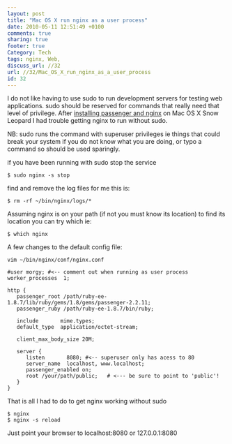 ```yaml
---
layout: post
title: "Mac OS X run nginx as a user process"
date: 2010-05-11 12:51:49 +0100 
comments: true
sharing: true
footer: true
Category: Tech
tags: nginx, Web,
discuss_url: //32
url: //32/Mac_OS_X_run_nginx_as_a_user_process
id: 32
---
```

I do not like having to use sudo to run development servers for testing web applications. sudo should be reserved for commands that really need that level of privilege. After [installing passenger and nginx][passenger] on Mac OS X Snow Leopard I had trouble getting nginx to run without sudo.

NB: sudo runs the command with superuser privileges ie things that could break your system if you do not know what you are doing, or typo a command so should be used sparingly.

if you have been running with sudo stop the service

    $ sudo nginx -s stop

find and remove the log files for me this is:

    $ rm -rf ~/bin/nginx/logs/*

Assuming nginx is on your path (if not you must know its location) to find its location you can try which ie:

    $ which nginx

A few changes to the default config file:

    vim ~/bin/nginx/conf/nginx.conf

    #user morgy; #<-- comment out when running as user process
    worker_processes  1;

    http {
       passenger_root /path/ruby-ee-1.8.7/lib/ruby/gems/1.8/gems/passenger-2.2.11;
       passenger_ruby /path/ruby-ee-1.8.7/bin/ruby;

       include       mime.types;
       default_type  application/octet-stream;
    
       client_max_body_size 20M;

       server {
          listen       8080; #<-- superuser only has acess to 80
          server_name  localhost, www.localhost;
          passenger_enabled on;
          root /your/path/public;   # <--- be sure to point to 'public'!
       }
    }


That is all I had to do to get nginx working without sudo
    
    $ nginx
    $ nginx -s reload

Just point your browser to localhost:8080 or 127.0.0.1:8080 

[passenger]: http://amaras-tech.co.uk/people/morgan/article/26
